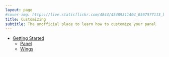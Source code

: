 ```yaml
---
layout: page
#cover-img: https://live.staticflickr.com/4844/45489311404_0567577113_b.jpg
title: Customizing
subtitle: The unofficial place to learn how to customize your panel
--- 
```

* [Getting Started](getting-started)
   * [Panel](panel)
   * [Wings](wings)
